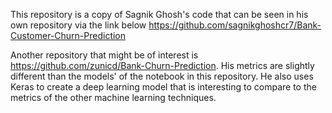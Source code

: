 This repository is a copy of Sagnik Ghosh's code that can be seen in his own repository via the link below https://github.com/sagnikghoshcr7/Bank-Customer-Churn-Prediction



Another repository that might be of interest is https://github.com/zunicd/Bank-Churn-Prediction. His metrics are slightly different than the models' of the notebook in this repository. He also uses Keras to create a deep learning model that is interesting to compare to the metrics of the other machine learning techniques.
